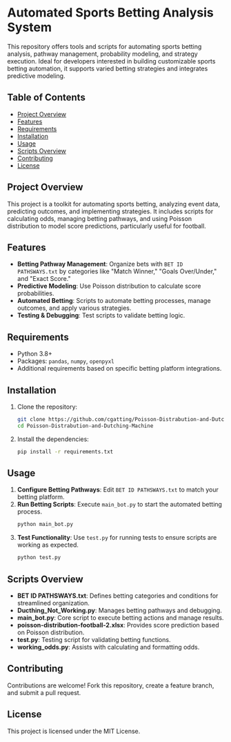 
# Automated Sports Betting Analysis System

This repository offers tools and scripts for automating sports betting analysis, pathway management, probability modeling, and strategy execution. Ideal for developers interested in building customizable sports betting automation, it supports varied betting strategies and integrates predictive modeling.

## Table of Contents
- [Project Overview](#project-overview)
- [Features](#features)
- [Requirements](#requirements)
- [Installation](#installation)
- [Usage](#usage)
- [Scripts Overview](#scripts-overview)
- [Contributing](#contributing)
- [License](#license)

## Project Overview

This project is a toolkit for automating sports betting, analyzing event data, predicting outcomes, and implementing strategies. It includes scripts for calculating odds, managing betting pathways, and using Poisson distribution to model score predictions, particularly useful for football.

## Features

- **Betting Pathway Management**: Organize bets with `BET ID PATHSWAYS.txt` by categories like "Match Winner," "Goals Over/Under," and "Exact Score."
- **Predictive Modeling**: Use Poisson distribution to calculate score probabilities.
- **Automated Betting**: Scripts to automate betting processes, manage outcomes, and apply various strategies.
- **Testing & Debugging**: Test scripts to validate betting logic.

## Requirements

- Python 3.8+
- Packages: `pandas`, `numpy`, `openpyxl`
- Additional requirements based on specific betting platform integrations.

## Installation

1. Clone the repository:
   ```bash
   git clone https://github.com/cgatting/Poisson-Distrabution-and-Dutching-Machine
   cd Poisson-Distrabution-and-Dutching-Machine
   ```
2. Install the dependencies:
   ```bash
   pip install -r requirements.txt
   ```

## Usage

1. **Configure Betting Pathways**: Edit `BET ID PATHSWAYS.txt` to match your betting platform.
2. **Run Betting Scripts**: Execute `main_bot.py` to start the automated betting process.
   ```bash
   python main_bot.py
   ```
3. **Test Functionality**: Use `test.py` for running tests to ensure scripts are working as expected.
   ```bash
   python test.py
   ```

## Scripts Overview

- **BET ID PATHSWAYS.txt**: Defines betting categories and conditions for streamlined organization.
- **Ducthing_Not_Working.py**: Manages betting pathways and debugging.
- **main_bot.py**: Core script to execute betting actions and manage results.
- **poisson-distribution-football-2.xlsx**: Provides score prediction based on Poisson distribution.
- **test.py**: Testing script for validating betting functions.
- **working_odds.py**: Assists with calculating and formatting odds.

## Contributing

Contributions are welcome! Fork this repository, create a feature branch, and submit a pull request.

## License

This project is licensed under the MIT License.

